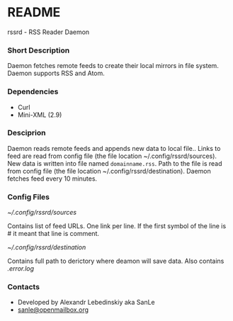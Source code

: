 # README #

rssrd - RSS Reader Daemon

### Short Description ###
Daemon fetches remote feeds to create their local mirrors in file system. Daemon supports RSS and Atom. 
 
### Dependencies ###
* Curl
* Mini-XML (2.9)

### Desciprion ###

 Daemon reads remote feeds and appends new data to local file..
Links to feed are read from config file (the file location ~/.config/rssrd/sources).
New data is written into file named `domainname.rss`. Path to the file is read from config file (the file location ~/.config/rssrd/destination).
Daemon fetches feed every 10 minutes.

### Config Files ###

*~/.config/rssrd/sources*

Contains list of feed URLs. One link per line.
If the first symbol of the line is # it meant that line is comment.

*~/.config/rssrd/destination*

Contains full path to derictory where deamon will save data. Also contains *.error.log* 

### Contacts ###

* Developed by Alexandr Lebedinskiy aka SanLe
* [sanle@openmailbox.org](mailto:sanle@openmailbox.org)
